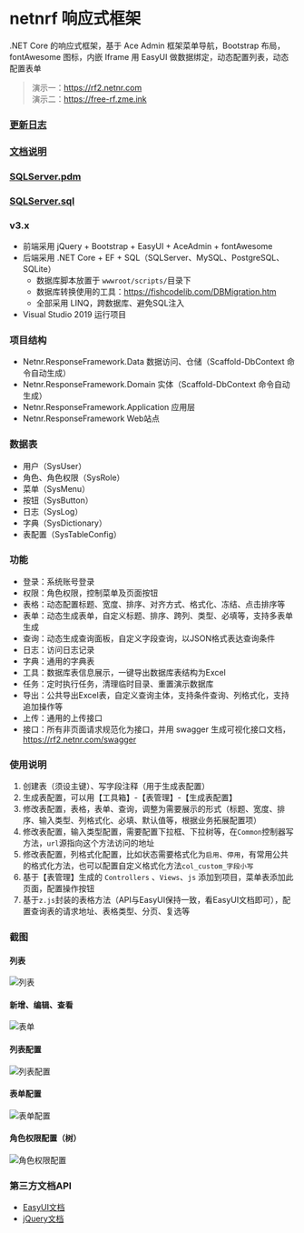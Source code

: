 # netnrf 响应式框架
.NET Core 的响应式框架，基于 Ace Admin 框架菜单导航，Bootstrap 布局，fontAwesome 图标，内嵌 Iframe 用 EasyUI 做数据绑定，动态配置列表，动态配置表单


> 演示一：<https://rf2.netnr.com>  
> 演示二：<https://free-rf.zme.ink>

### [更新日志](Netnr.ResponseFramework.ChangeLog.md)

### [文档说明](Netnr.ResponseFramework.Document.md)

### [SQLServer.pdm](Netnr.ResponseFramework.SQLServer.pdm "PD设计")

### [SQLServer.sql](Netnr.ResponseFramework.SQLServer.sql "建表脚本")

### v3.x
- 前端采用 jQuery + Bootstrap + EasyUI + AceAdmin + fontAwesome
- 后端采用 .NET Core + EF + SQL（SQLServer、MySQL、PostgreSQL、SQLite）
    - 数据库脚本放置于 `wwwroot/scripts/`目录下
    - 数据库转换使用的工具：<https://fishcodelib.com/DBMigration.htm>
    - 全部采用 LINQ，跨数据库、避免SQL注入
- Visual Studio 2019 运行项目

### 项目结构
- Netnr.ResponseFramework.Data 数据访问、仓储（Scaffold-DbContext 命令自动生成）
- Netnr.ResponseFramework.Domain 实体（Scaffold-DbContext 命令自动生成）
- Netnr.ResponseFramework.Application 应用层
- Netnr.ResponseFramework Web站点

### 数据表
- 用户（SysUser）
- 角色、角色权限（SysRole）
- 菜单（SysMenu）
- 按钮（SysButton）
- 日志（SysLog）
- 字典（SysDictionary）
- 表配置（SysTableConfig）

### 功能
- 登录：系统账号登录
- 权限：角色权限，控制菜单及页面按钮
- 表格：动态配置标题、宽度、排序、对齐方式、格式化、冻结、点击排序等
- 表单：动态生成表单，自定义标题、排序、跨列、类型、必填等，支持多表单生成
- 查询：动态生成查询面板，自定义字段查询，以JSON格式表达查询条件
- 日志：访问日志记录
- 字典：通用的字典表
- 工具：数据库表信息展示，一键导出数据库表结构为Excel
- 任务：定时执行任务，清理临时目录、重置演示数据库
- 导出：公共导出Excel表，自定义查询主体，支持条件查询、列格式化，支持追加操作等
- 上传：通用的上传接口
- 接口：所有非页面请求规范化为接口，并用 swagger 生成可视化接口文档，<https://rf2.netnr.com/swagger>

### 使用说明
1. 创建表（须设主键）、写字段注释（用于生成表配置）
2. 生成表配置，可以用【工具箱】-【表管理】-【生成表配置】
3. 修改表配置，表格，表单、查询，调整为需要展示的形式（标题、宽度、排序、输入类型、列格式化、必填、默认值等，根据业务拓展配置项）
4. 修改表配置，输入类型配置，需要配置下拉框、下拉树等，在`Common`控制器写方法，`url`源指向这个方法访问的地址
5. 修改表配置，列格式化配置，比如状态需要格式化为`启用`、`停用`，有常用公共的格式化方法，也可以配置自定义格式化方法`col_custom_字段小写`
6. 基于【表管理】生成的 `Controllers` 、`Views`、`js` 添加到项目，菜单表添加此页面，配置操作按钮
7. 基于`z.js`封装的表格方法（API与EasyUI保持一致，看EasyUI文档即可），配置查询表的请求地址、表格类型、分页、复选等

### 截图

#### 列表 

![列表](https://static.netnr.com/2018/05/18/403ce7d002.png)

#### 新增、编辑、查看

![表单](https://static.netnr.com/2018/05/18/8d25d345b2.png)

#### 列表配置

![列表配置](https://static.netnr.com/2018/05/18/13da6572a3.png)

#### 表单配置

![表单配置](https://static.netnr.com/2018/05/18/0c98ee578c.png)

#### 角色权限配置（树）

![角色权限配置](https://static.netnr.com/2018/08/16/31a55cac78.png)

### 第三方文档API
- [EasyUI文档](https://ad.netnr.com/#EasyUI-1.5.2)
- [jQuery文档](https://ad.netnr.com/#jQuery-1.11.3)